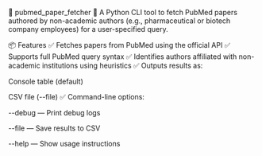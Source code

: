 📄 pubmed_paper_fetcher
🚀 A Python CLI tool to fetch PubMed papers authored by non-academic authors (e.g., pharmaceutical or biotech company employees) for a user-specified query.

📦 Features
✅ Fetches papers from PubMed using the official API
✅ Supports full PubMed query syntax
✅ Identifies authors affiliated with non-academic institutions using heuristics
✅ Outputs results as:

Console table (default)

CSV file (--file)
✅ Command-line options:

--debug — Print debug logs

--file — Save results to CSV

--help — Show usage instructions

